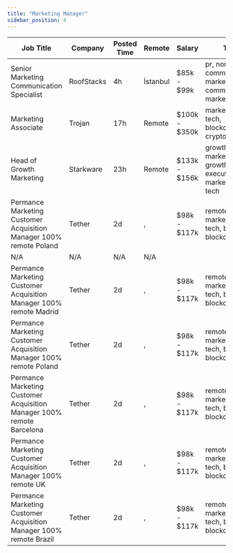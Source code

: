 ```yaml
---
title: "Marketing Manager"
sidebar_position: 4
---
```


| Job Title | Company | Posted Time | Remote | Salary | Tags | Apply Link |
|-----------|---------|-------------|--------|--------|------|------------|
| Senior Marketing Communication Specialist | RoofStacks | 4h | İstanbul | $85k - $99k | pr, non tech, communication, marketing communication, marketing | [Apply](https://web3.career/senior-marketing-communication-specialist-roofstacks/104484) |
| Marketing Associate | Trojan | 17h | Remote | $100k - $350k | marketing, non tech, blockchain, crypto, defi | [Apply](https://web3.career/marketing-associate-trojan/104472) |
| Head of Growth Marketing | Starkware | 23h | Remote | $133k - $156k | growth marketing, growth, executive, marketing, non tech | [Apply](https://web3.career/head-of-growth-marketing-starkware/104461) |
| Permance Marketing Customer Acquisition Manager 100% remote Poland | Tether | 2d | , | $98k - $117k | remote, marketing, non tech, bitcoin, blockchain | [Apply](https://web3.career/performance-marketing-customer-acquisition-manager-100-remote-poland-tether/104394) |
| N/A | N/A | N/A | N/A |  |  | [Apply](https://web3.career/metana) |
| Permance Marketing Customer Acquisition Manager 100% remote Madrid | Tether | 2d | , | $98k - $117k | remote, marketing, non tech, bitcoin, blockchain | [Apply](https://web3.career/performance-marketing-customer-acquisition-manager-100-remote-madrid-tether/104393) |
| Permance Marketing Customer Acquisition Manager 100% remote Poland | Tether | 2d | , | $98k - $117k | remote, marketing, non tech, bitcoin, blockchain | [Apply](https://web3.career/performance-marketing-customer-acquisition-manager-100-remote-poland-tether/104392) |
| Permance Marketing Customer Acquisition Manager 100% remote Barcelona | Tether | 2d | , | $98k - $117k | remote, marketing, non tech, bitcoin, blockchain | [Apply](https://web3.career/performance-marketing-customer-acquisition-manager-100-remote-barcelona-tether/104391) |
| Permance Marketing Customer Acquisition Manager 100% remote UK | Tether | 2d | , | $98k - $117k | remote, marketing, non tech, bitcoin, blockchain | [Apply](https://web3.career/performance-marketing-customer-acquisition-manager-100-remote-uk-tether/104390) |
| Permance Marketing Customer Acquisition Manager 100% remote Brazil | Tether | 2d | , | $98k - $117k | remote, marketing, non tech, bitcoin, blockchain | [Apply](https://web3.career/performance-marketing-customer-acquisition-manager-100-remote-brazil-tether/104389) |
